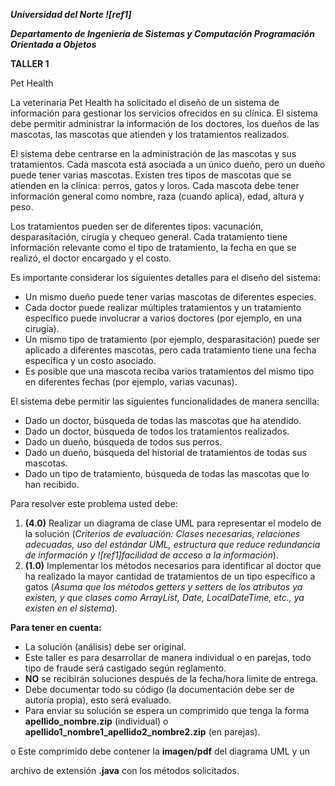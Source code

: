 ***Universidad del Norte ![ref1]***

***Departamento de Ingeniería de Sistemas y Computación Programación Orientada a Objetos*** 

**TALLER 1** 

Pet Health 

La veterinaria Pet Health ha solicitado el diseño de un sistema de información para gestionar los servicios ofrecidos en su clínica. El sistema debe permitir administrar la información  de  los  doctores,  los  dueños  de  las  mascotas,  las  mascotas  que atienden y los tratamientos realizados. 

El sistema debe centrarse en la administración de las mascotas y sus tratamientos. Cada mascota está asociada a un único dueño, pero un dueño puede tener varias mascotas. Existen tres tipos de mascotas que se atienden en la clínica: perros, gatos y  loros.  Cada  mascota  debe  tener  información  general  como  nombre,  raza (cuando aplica), edad, altura y peso. 

Los  tratamientos  pueden  ser  de  diferentes  tipos:  vacunación,  desparasitación, cirugía y chequeo general. Cada tratamiento tiene información relevante como el tipo de tratamiento, la fecha en que se realizó, el doctor encargado y el costo. 

Es importante considerar los siguientes detalles para el diseño del sistema: 

- Un mismo dueño puede tener varias mascotas de diferentes especies. 
- Cada doctor puede realizar múltiples tratamientos y un tratamiento específico puede involucrar a varios doctores (por ejemplo, en una cirugía). 
- Un  mismo  tipo  de  tratamiento  (por  ejemplo,  desparasitación)  puede  ser aplicado  a  diferentes  mascotas,  pero  cada  tratamiento  tiene  una  fecha específica y un costo asociado. 
- Es  posible  que  una  mascota  reciba  varios  tratamientos  del  mismo  tipo  en diferentes fechas (por ejemplo, varias vacunas). 

El sistema debe permitir las siguientes funcionalidades de manera sencilla: 

- Dado un doctor, búsqueda de todas las mascotas que ha atendido. 
- Dado un doctor, búsqueda de todos los tratamientos realizados. 
- Dado un dueño, búsqueda de todos sus perros. 
- Dado un dueño, búsqueda del historial de tratamientos de todas sus mascotas. 
- Dado un tipo de tratamiento, búsqueda de todas las mascotas que lo han recibido. 

Para resolver este problema usted debe: 

1. **(4.0)** Realizar un diagrama de clase UML para representar el modelo de la solución (*Criterios de evaluación: Clases necesarias, relaciones adecuadas, uso del  estándar  UML,  estructura  que  reduce  redundancia  de  información  y ![ref1]facilidad de acceso a la información*). 
2. **(1.0)** Implementar los métodos necesarios para identificar al doctor que ha realizado la mayor cantidad de tratamientos de un tipo específico a gatos (*Asuma que los métodos getters y setters de los atributos ya existen, y que clases como ArrayList, Date, LocalDateTime, etc., ya existen en el sistema*). 

**Para tener en cuenta:** 

- La solución (análisis) debe ser original. 
- Este taller es para desarrollar de manera individual o en parejas, todo tipo de fraude será castigado según reglamento. 
- **NO** se recibirán soluciones después de la fecha/hora límite de entrega. 
- Debe documentar todo su código (la documentación debe ser de autoría propia), esto será evaluado. 
- Para  enviar  su  solución  se  espera  un  comprimido  que  tenga  la  forma **apellido\_nombre.zip**  (individual)  o  **apellido1\_nombre1\_apellido2\_nombre2.zip** (en parejas).  

o  Este comprimido debe contener la **imagen/pdf** del diagrama UML y un 

archivo de extensión **.java** con los métodos solicitados. 